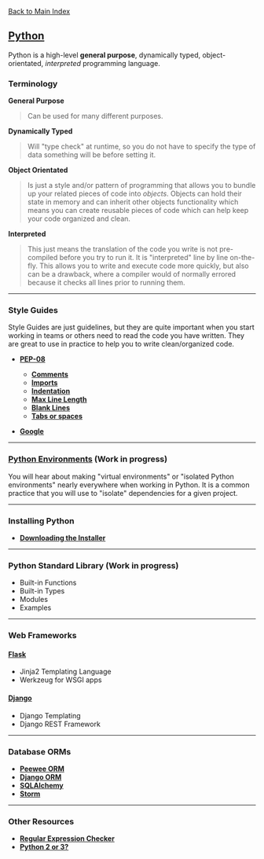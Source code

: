 [Back to Main Index](../README.md)

## [Python](https://www.python.org/)
Python is a high-level **general purpose**, dynamically typed, object-orientated, _interpreted_ programming language.

### Terminology

**General Purpose**

  >Can be used for many different purposes.

**Dynamically Typed**

  >Will "type check" at runtime, so you do not have to specify the type of data something will be before setting it.

**Object Orientated**

  >Is just a style and/or pattern of programming that allows you to bundle up your related pieces of code into _objects_. Objects can hold their state in memory and can inherit other objects functionality which means you can create reusable pieces of code which can help keep your code organized and clean.

**Interpreted**

  >This just means the translation of the code you write is not pre-compiled before you try to run it. It is "interpreted" line by line on-the-fly. This allows you to write and execute code more quickly, but also can be a drawback, where a compiler would of normally errored because it checks all lines prior to running them.


---

### Style Guides
Style Guides are just guidelines, but they are quite important when you start working in teams or others need to read the code you have written. They are great to use in practice to help you to write clean/organized code.

* **[PEP-08](https://www.python.org/dev/peps/pep-0008/)**
    * **[Comments](https://www.python.org/dev/peps/pep-0008/#comments)**
    * **[Imports](https://www.python.org/dev/peps/pep-0008/#imports)**
    * **[Indentation](https://www.python.org/dev/peps/pep-0008/#indentation)**
    * **[Max Line Length](https://www.python.org/dev/peps/pep-0008/#maximum-line-length)**
    * **[Blank Lines](https://www.python.org/dev/peps/pep-0008/#blank-lines)**
    * **[Tabs or spaces](https://www.python.org/dev/peps/pep-0008/#tabs-or-spaces)**

* **[Google](https://google.github.io/styleguide/pyguide.html)**


---

### [Python Environments](#) (Work in progress)
You will hear about making "virtual environments" or "isolated Python environments" nearly everywhere when working in Python. It is a common practice that you will use to "isolate" dependencies for a given project.

---

### Installing Python

* **[Downloading the Installer](https://wiki.python.org/moin/BeginnersGuide/Download)**

---

### Python Standard Library (Work in progress)

* Built-in Functions
* Built-in Types
* Modules
* Examples
---

### Web Frameworks

#### [Flask](flask/index.md)

* Jinja2 Templating Language
* Werkzeug for WSGI apps

#### [Django](django/index.md)

* Django Templating
* Django REST Framework

---

### Database ORMs

* **[Peewee ORM](https://peewee.readthedocs.io/en/latest/)**
* **[Django ORM](https://docs.djangoproject.com/en/2.0/topics/db/)**
* **[SQLAlchemy](https://www.sqlalchemy.org/)**
* **[Storm](https://storm.canonical.com/)**

---


### Other Resources
* **[Regular Expression Checker](https://pythex.org/)**
* **[Python 2 or 3?](https://wiki.python.org/moin/Python2orPython3)**